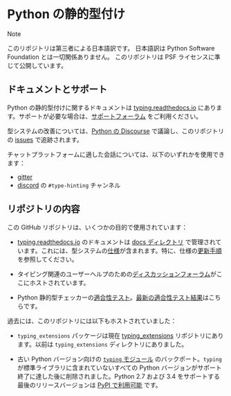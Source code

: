 # Python の静的型付け

> [!NOTE]
> このリポジトリは第三者による日本語訳です。 日本語訳は Python Software Foundation とは一切関係ありません。 このリポジトリは PSF ライセンスに準じて公開しています。

## ドキュメントとサポート

Python の静的型付けに関するドキュメントは [typing.readthedocs.io](https://typing.readthedocs.io/) にあります。サポートが必要な場合は、[サポートフォーラム](https://github.com/python/typing/discussions) をご利用ください。

型システムの改善については、[Python の Discourse](https://discuss.python.org/c/typing/32) で議論し、このリポジトリの [issues](https://github.com/python/typing/issues) で追跡されます。

チャットプラットフォームに適した会話については、以下のいずれかを使用できます：

- [gitter](https://gitter.im/python/typing)
- [discord](https://discord.com/channels/267624335836053506/891788761371906108) の `#type-hinting` チャンネル

## リポジトリの内容

この GitHub リポジトリは、いくつかの目的で使用されています：

- [typing.readthedocs.io](https://typing.readthedocs.io/) のドキュメントは [docs ディレクトリ](./docs) で管理されています。これには、型システムの[仕様](https://typing.readthedocs.io/en/latest/spec/index.html)が含まれます。特に、仕様の[更新手順](https://typing.readthedocs.io/en/latest/spec/meta.html)を参照してください。

- タイピング関連のユーザーヘルプのための[ディスカッションフォーラム](https://github.com/python/typing/discussions)がここにホストされています。

- Python 静的型チェッカーの[適合性テスト](https://github.com/python/typing/blob/main/conformance/README.md)。[最新の適合性テスト結果](https://htmlpreview.github.io/?https://github.com/python/typing/blob/main/conformance/results/results.html)はこちらです。

過去には、このリポジトリには以下もホストされていました：

- `typing_extensions` パッケージは現在 [typing_extensions](https://github.com/python/typing_extensions) リポジトリにあります。以前は `typing_extensions` ディレクトリにありました。

- 古い Python バージョン向けの [`typing` モジュール](https://docs.python.org/3/library/typing.html) のバックポート。`typing` が標準ライブラリに含まれていないすべての Python バージョンがサポート終了に達した後に削除されました。Python 2.7 および 3.4 をサポートする最後のリリースバージョンは [PyPI で利用可能](https://pypi.org/project/typing/) です。
